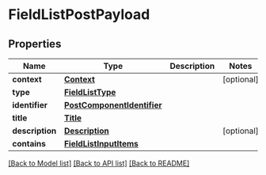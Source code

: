 # FieldListPostPayload

## Properties
Name | Type | Description | Notes
------------ | ------------- | ------------- | -------------
**context** | [**Context**](Context.md) |  | [optional] 
**type** | [**FieldListType**](FieldListType.md) |  | 
**identifier** | [**PostComponentIdentifier**](PostComponentIdentifier.md) |  | 
**title** | [**Title**](Title.md) |  | 
**description** | [**Description**](Description.md) |  | [optional] 
**contains** | [**FieldListInputItems**](FieldListInputItems.md) |  | 

[[Back to Model list]](../README.md#documentation-for-models) [[Back to API list]](../README.md#documentation-for-api-endpoints) [[Back to README]](../README.md)

